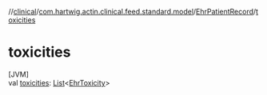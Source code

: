//[clinical](../../../index.md)/[com.hartwig.actin.clinical.feed.standard.model](../index.md)/[EhrPatientRecord](index.md)/[toxicities](toxicities.md)

# toxicities

[JVM]\
val [toxicities](toxicities.md): [List](https://kotlinlang.org/api/latest/jvm/stdlib/kotlin.collections/-list/index.html)&lt;[EhrToxicity](../-ehr-toxicity/index.md)&gt;
